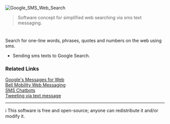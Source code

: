 ![Google_SMS_Web_Search](https://github.com/sourceduty/SMS_Web_Search/assets/123030236/5e678f6a-ba0f-4056-a82b-ed23958d19be)

> Software concept for simplified web searching via sms text messaging.

#

Search for one-line words, phrases, quotes and numbers on the web using sms.

- Sending sms texts to Google Search.

### Related Links

[Google's Messages for Web](https://messages.google.com/web/authentication)
<br />
[Bell Mobility Web Messaging](https://txt.bell.ca/en)
<br />
[SMS Chatbots](https://chatimize.com/sms-chatbots/)
<br />
[Tweeting via text message](https://auxmode.com/support-knowledge-base/tweeting-via-text-message/#:~:text=If%20you%20add%20your%20mobile,a%20short%20or%20long%20code.)
<br />

***
ℹ️ This software is free and open-source; anyone can redistribute it and/or modify it.
